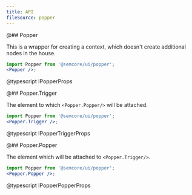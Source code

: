 ```yaml
---
title: API
fileSource: popper
---
```


@## Popper

This is a wrapper for creating a context, which doesn't create additional nodes in the house.

```jsx
import Popper from '@semcore/ui/popper';
<Popper />;
```

@typescript IPopperProps

@## Popper.Trigger

The element to which `<Popper.Popper/>` will be attached.

```jsx
import Popper from '@semcore/ui/popper';
<Popper.Trigger />;
```

@typescript IPopperTriggerProps

@## Popper.Popper

The element which will be attached to `<Popper.Trigger/>`.

```jsx
import Popper from '@semcore/ui/popper';
<Popper.Popper />;
```

@typescript IPopperPopperProps
